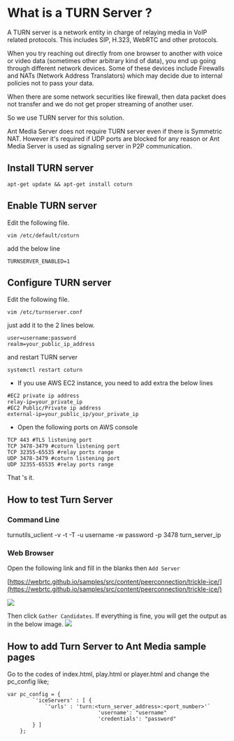 # What is a TURN Server ?

A TURN server is a network entity in charge of relaying media in VoIP related protocols. This includes SIP, H.323, WebRTC and other protocols.

When you try reaching out directly from one browser to another with voice or video data (sometimes other arbitrary kind of data), you end up going through different network devices. Some of these devices include Firewalls and NATs (Network Address Translators) which may decide due to internal policies not to pass your data.

When there are some network securities like firewall, then data packet does not transfer and we do not get proper streaming of another user.

So we use TURN server for this solution.

Ant Media Server does not require TURN server even if there is Symmetric NAT. However it's required if UDP ports are blocked for any reason or Ant Media Server is used as signaling server in P2P communication.   

## Install TURN server

`apt-get update && apt-get install coturn`

## Enable TURN server

Edit the following file.

`vim /etc/default/coturn`

add the below line

`TURNSERVER_ENABLED=1`

## Configure TURN server
Edit the following file.

`vim /etc/turnserver.conf`

just add it to the 2 lines below.
```
user=username:password
realm=your_public_ip_address
```
and restart TURN server

`systemctl restart coturn`

* If you use AWS EC2 instance, you need to add extra the below lines 
```
#EC2 private ip address
relay-ip=your_private_ip
#EC2 Public/Private ip address
external-ip=your_public_ip/your_private_ip
```
* Open the following ports on AWS console

```
TCP 443 #TLS listening port
TCP 3478-3479 #coturn listening port
TCP 32355-65535 #relay ports range
UDP 3478-3479 #coturn listening port
UDP 32355-65535 #relay ports range
```
That 's it. 

## How to test Turn Server

### Command Line

turnutils_uclient -v -t -T -u username -w password -p 3478 turn_server_ip

### Web Browser

Open the following link and fill in the blanks then `Add Server`

[https://webrtc.github.io/samples/src/content/peerconnection/trickle-ice/](https://webrtc.github.io/samples/src/content/peerconnection/trickle-ice/)

![](https://raw.githubusercontent.com/wiki/ant-media/Ant-Media-Server/images/turn1.png)

Then click `Gather Candidates`. If everything is fine, you will get the output as in the below image.
![](https://raw.githubusercontent.com/wiki/ant-media/Ant-Media-Server/images/turn3.png)

## How to add Turn Server to Ant Media sample pages

Go to the codes of index.html, play.html or player.html and change the pc_config like;

	var pc_config = {
			`'iceServers' : [ {
				`'urls' : 'turn:<turn_server_address>:<port_number>'`
                                 'username': "username"
                                 'credentials': "password"
			} ]
		};

